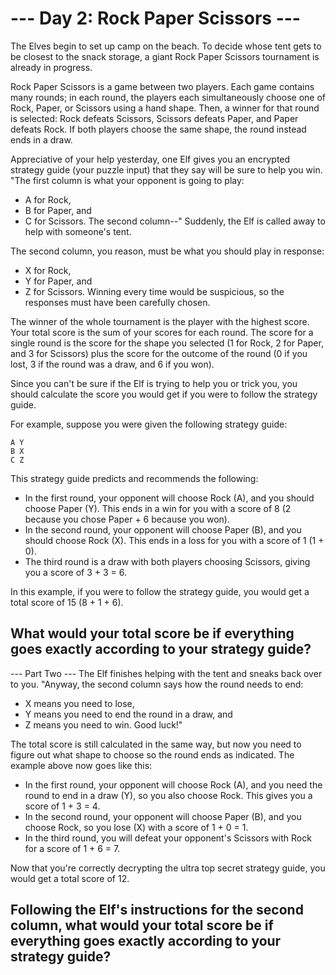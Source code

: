 # --- Day 2: Rock Paper Scissors ---

The Elves begin to set up camp on the beach. To decide whose tent gets to be
closest to the snack storage, a giant Rock Paper Scissors tournament is already
in progress.

Rock Paper Scissors is a game between two players. Each game contains many
rounds; in each round, the players each simultaneously choose one of Rock,
Paper, or Scissors using a hand shape. Then, a winner for that round is
selected: Rock defeats Scissors, Scissors defeats Paper, and Paper defeats
Rock. If both players choose the same shape, the round instead ends in a draw.

Appreciative of your help yesterday, one Elf gives you an encrypted strategy
guide (your puzzle input) that they say will be sure to help you win.
"The first column is what your opponent is going to play: 
- A for Rock, 
- B for Paper, and 
- C for Scissors.
The second column--" Suddenly, the Elf is called away to
help with someone's tent.

The second column, you reason, must be what you should play in response:
- X for Rock,
- Y for Paper, and
- Z for Scissors.
Winning every time would be suspicious,
so the responses must have been carefully chosen.

The winner of the whole tournament is the player with the highest score. Your
total score is the sum of your scores for each round. The score for a single
round is the score for the shape you selected (1 for Rock, 2 for Paper, and 3
for Scissors) plus the score for the outcome of the round (0 if you lost, 3 if
    the round was a draw, and 6 if you won).

Since you can't be sure if the Elf is trying to help you or trick you, you
should calculate the score you would get if you were to follow the strategy
guide.

For example, suppose you were given the following strategy guide:

```
A Y
B X
C Z
```

This strategy guide predicts and recommends the following:

- In the first round, your opponent will choose Rock (A), and you should choose
  Paper (Y). This ends in a win for you with a score of 8 (2 because you chose
  Paper + 6 because you won).
- In the second round, your opponent will choose Paper (B), and you should
  choose Rock (X). This ends in a loss for you with a score of 1 (1 + 0).
- The third round is a draw with both players choosing Scissors, giving you a
  score of 3 + 3 = 6.

In this example, if you were to follow the strategy guide, you would get a
total score of 15 (8 + 1 + 6).

## What would your total score be if everything goes exactly according to your strategy guide?

--- Part Two ---
The Elf finishes helping with the tent and sneaks back over to you.
"Anyway, the second column says how the round needs to end:
- X means you need to lose,
- Y means you need to end the round in a draw, and
- Z means you need to win.
Good luck!"

The total score is still calculated in the same way, but now you need to figure
out what shape to choose so the round ends as indicated. The example above now
goes like this:

- In the first round, your opponent will choose Rock (A), and you need the
  round to end in a draw (Y), so you also choose Rock. This gives you a score
  of 1 + 3 = 4.
- In the second round, your opponent will choose Paper (B), and you choose Rock,
  so you lose (X) with a score of 1 + 0 = 1.
- In the third round, you will defeat your opponent's Scissors with Rock for a
  score of 1 + 6 = 7.

Now that you're correctly decrypting the ultra top secret strategy guide, you
would get a total score of 12.

## Following the Elf's instructions for the second column, what would your total score be if everything goes exactly according to your strategy guide?
